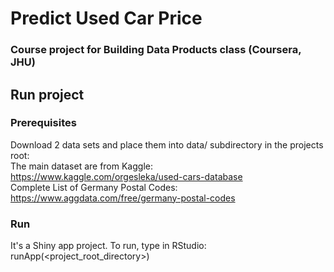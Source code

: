 # Predict Used Car Price
### Course project for Building Data Products class (Coursera, JHU)

## Run project
### Prerequisites 
Download 2 data sets and place them into data/ subdirectory in the projects root:  
The main dataset are from Kaggle: https://www.kaggle.com/orgesleka/used-cars-database  
Complete List of Germany Postal Codes: https://www.aggdata.com/free/germany-postal-codes  
### Run
It's a Shiny app project. To run, type in RStudio:  
runApp(<project_root_directory>)  
